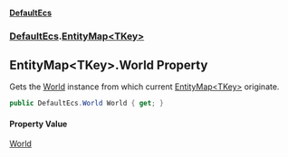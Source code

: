 #### [DefaultEcs](index.md 'index')
### [DefaultEcs](index.md#DefaultEcs 'DefaultEcs').[EntityMap&lt;TKey&gt;](EntityMap_TKey_.md 'DefaultEcs.EntityMap&lt;TKey&gt;')
## EntityMap&lt;TKey&gt;.World Property
Gets the [World](World.md 'DefaultEcs.World') instance from which current [EntityMap&lt;TKey&gt;](EntityMap_TKey_.md 'DefaultEcs.EntityMap&lt;TKey&gt;') originate.  
```csharp
public DefaultEcs.World World { get; }
```
#### Property Value
[World](World.md 'DefaultEcs.World')
